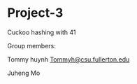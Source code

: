 # Project-3
Cuckoo hashing with 41

Group members:

Tommy huynh Tommyh@csu.fullerton.edu

Juheng Mo 
